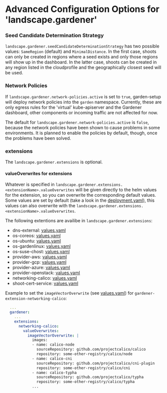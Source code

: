 # Advanced Configuration Options for 'landscape.gardener'

### Seed Candidate Determination Strategy
`landscape.gardener.seedCandidateDeterminationStrategy` has two possible values: `SameRegion` (default) and `MinimalDistance`. In the first case, shoots can only be created in regions where a seed exists and only those regions will show up in the dashboard. In the latter case, shoots can be created in any region listed in the cloudprofile and the geographically closest seed will be used.


### Network Policies
If `landscape.gardener.network-policies.active` is set to `true`, garden-setup will deploy network policies into the `garden` namespace. Currently, these are only egress rules for the 'virtual' kube-apiserver and the Gardener dashboard, other components or incoming traffic are not affected for now.

The default for `landscape.gardener.network-policies.active` is `false`, because the network policies have been shown to cause problems in some environments. It is planned to enable the policies by default, though, once the problems have been solved.

### extensions

The `landscape.gardener.extensions` is optional. 

#### valueOverwrites for extensions

Whatever is specified in `landscape.gardener.extensions.<extensionName>.valueOverwrites` will be given directly to the helm values for the extension, so you can overwrite the corresponding default values. 
Some values are set by default (take a look in the [deployment.yaml](../../components/gardener/extensions/deployment.yaml)), this values can also overwrite with the `landscape.gardener.extensions.<extensionName>.valueOverwrites`.

The following extentions are availibe in `landscape.gardener.extensions`:

- dns-external: [values.yaml](https://github.com/gardener/gardener-extension-shoot-dns-service/blob/master/charts/gardener-extension-shoot-dns-service/values.yaml)
- os-coreos: [values.yaml](https://github.com/gardener/gardener-extension-os-coreos/blob/master/charts/gardener-extension-os-coreos/values.yaml)
- os-ubuntu: [values.yaml](https://github.com/gardener/gardener-extension-os-ubuntu/blob/master/charts/gardener-extension-os-ubuntu/values.yaml)
- os-gardenlinux: [values.yaml](https://github.com/gardener/gardener-extension-os-gardenlinux/blob/master/charts/gardener-extension-os-gardenlinux/values.yaml)
- os-suse-chost: [values.yaml](https://github.com/gardener/gardener-extension-os-suse-chost/blob/master/charts/gardener-extension-os-suse-chost/values.yaml)
- provider-aws: [values.yaml](https://github.com/gardener/gardener-extension-provider-aws/blob/master/charts/gardener-extension-provider-aws/values.yaml)
- provider-gcp: [values.yaml](https://github.com/gardener/gardener-extension-provider-gcp/blob/master/charts/gardener-extension-provider-gcp/values.yaml)
- provider-azure: [values.yaml](https://github.com/gardener/gardener-extension-provider-azure/blob/master/charts/gardener-extension-provider-azure/values.yaml)
- provider-openstack: [values.yaml](https://github.com/gardener/gardener-extension-provider-openstack/blob/master/charts/gardener-extension-provider-openstack/values.yaml)
- networking-calico: [values.yaml](https://github.com/gardener/gardener-extension-networking-calico/blob/master/charts/gardener-extension-networking-calico/values.yaml)
- shoot-cert-service: [values.yaml](https://github.com/gardener/gardener-extension-shoot-cert-service/blob/master/charts/gardener-extension-shoot-cert-service/values.yaml)

Example to set the `imageVectorOverwrite` (see [values.yaml](https://github.com/gardener/gardener-extension-networking-calico/blob/master/charts/gardener-extension-networking-calico/values.yaml#L7-L19)) for `gardener-extension-networking-calico`:

```yaml
  ...
  gardener:
    ...
    extensions:
      networking-calico:
        valueOverwrites:
          imageVectorOverwrite: |
            images:
            - name: calico-node
              sourceRepository: github.com/projectcalico/calico
              repository: some-other-registry/calico/node
            - name: calico-cni
              sourceRepository: github.com/projectcalico/cni-plugin
              repository: some-other-registry/calico/cni
            - name: calico-typha
              sourceRepository: github.com/projectcalico/typha
              repository: some-other-registry/calico/typha
            ...
```
